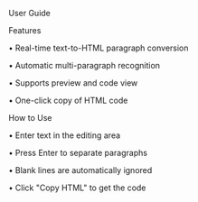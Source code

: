 User Guide

Features

• Real-time text-to-HTML paragraph conversion

• Automatic multi-paragraph recognition

• Supports preview and code view

• One-click copy of HTML code

How to Use

• Enter text in the editing area

• Press Enter to separate paragraphs

• Blank lines are automatically ignored

• Click "Copy HTML" to get the code
